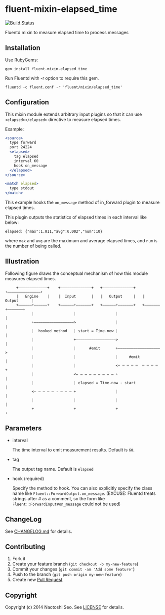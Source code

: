 # fluent-mixin-elapsed_time

[![Build Status](https://secure.travis-ci.org/sonots/fluent-mixin-elapsed_time.png?branch=master)](http://travis-ci.org/sonots/fluent-mixin-elapsed_time)

Fluentd mixin to measure elapsed time to process messages

## Installation

Use RubyGems:

    gem install fluent-mixin-elapsed_time

Run Fluentd with -r option to require this gem.

    fluentd -c fluent.conf -r 'fluent/mixin/elapsed_time'

## Configuration

This mixin module extends arbitrary input plugins so that it can use `<elapsed></elapsed>` directive to measure elapsed times. 

Example:

```apache
<source>
  type forward
  port 24224
  <elapsed>
    tag elapsed
    interval 60
    hook on_message
  </elapsed>
</source>

<match elapsed>
  type stdout
</match>
```

This example hooks the `on_message` method of in_forward plugin to measure elapsed times.

This plugin outputs the statistics of elapsed times in each interval like below:

```
elapsed: {"max":1.011,"avg":0.002","num":10}
```

where `max` and `avg` are the maximum and average elapsed times, and `num` is the number of being called. 

## Illustration

Following figure draws the conceptual mechanism of how this module measures elapsed times.

```
     +–––––––––––––+    +––––––––––––––+   +––––––––––––––+   +–––––––––––––––+
     |   Engine    |    |  Input       |   |   Output     |   |   Output      |
     +––––––+––––––+    +––––––+–––––––+   +––––––+–––––––+   +–––––––+–––––––+
            |                  |                  |                   |
            +––––––––––––––––––>                  |                   |
            |  hooked method   | start = Time.now |                   |
            |                  +––––––––––––––––––>                   |
            |                  |      #emit       +–––––––––––––––––––>        
            |                  |                  |     #emit         |        
            |                  |                  <– – – – –  – – – – +        
            |                  <– – – – – – – – – +                   |
            |                  | elapsed = Time.now - start           |
            <– – – – – - – – – +                  |                   |
            |                  |                  |                   |
            +                  +                  +                   +
```

## Parameters

* interval

    The time interval to emit measurement results. Default is `60`. 

* tag

    The output tag name. Default is `elapsed`

* hook (required)

    Specify the method to hook. You can also explicitly specify the class name like `Fluent::ForwardOutput.on_message`.
    (EXCUSE: Fluentd treats strings after # as a comment, so the form like `Fluent::ForwardInput#on_message` could not be used)
    
## ChangeLog

See [CHANGELOG.md](CHANGELOG.md) for details.

## Contributing

1. Fork it
2. Create your feature branch (`git checkout -b my-new-feature`)
3. Commit your changes (`git commit -am 'Add some feature'`)
4. Push to the branch (`git push origin my-new-feature`)
5. Create new [Pull Request](../../pull/new/master)

## Copyright

Copyright (c) 2014 Naotoshi Seo. See [LICENSE](LICENSE) for details.
